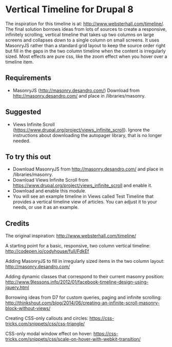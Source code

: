 # Vertical Timeline for Drupal 8

The inspiration for this timeline is at: http://www.websterhall.com/timeline/. The final solution borrows ideas from lots of sources
to create a responsive, infinitely scrolling, vertical timeline that takes up two columns on large screens and collapses down to a
single column on small screens. It uses MasonryJS rather than a standard grid layout to keep the source order right but fill in the
gaps in the two column timeline when the content is irregularly sized. Most effects are pure css, like the zoom effect when you hover
over a timeline item.

## Requirements
- MasonryJS (http://masonry.desandro.com/)
  Download from http://masonry.desandro.com/ and place in /libraries/masonry.

## Suggested
- Views Infinite Scroll (https://www.drupal.org/project/views_infinite_scroll).
  Ignore the instructions about downloading the autopager library, that is no longer needed.

## To try this out

- Download MasonryJS from http://masonry.desandro.com/ and place in /libraries/masonry.
- Download Views Infinite Scroll from https://www.drupal.org/project/views_infinite_scroll and enable it.
- Download and enable this module.
- You will see an example timeline in Views called Test Timeline that provides a vertical timeline view of articles. You can adjust it to your needs, or use it as an example.

## Credits

The original inspiration:
http://www.websterhall.com/timeline/

A starting point for a basic, responsive, two column vertical timeline:
http://codepen.io/codyhouse/full/FdkEf

Adding MasonryJS to fill in irregularly sized items in the two column layout:
http://masonry.desandro.com/

Adding dynamic classes that correspond to their current masonry position:
http://www.9lessons.info/2012/01/facebook-timeline-design-using-jquery.html

Borrowing ideas from D7 for custom queries, paging and infinite scrolling:
http://thinkshout.com/blog/2014/06/creating-an-infinite-scroll-masonry-block-without-views/

Creating CSS-only callouts and circles:
https://css-tricks.com/snippets/css/css-triangle/

CSS-only modal window effect on hover:
https://css-tricks.com/snippets/css/scale-on-hover-with-webkit-transition/

